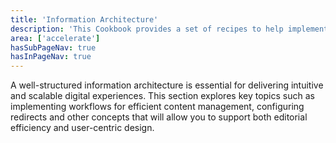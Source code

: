 ```yaml
---
title: 'Information Architecture'
description: 'This Cookbook provides a set of recipes to help implementing XM Cloud through setup, configuration and implemenation.'
area: ['accelerate']
hasSubPageNav: true
hasInPageNav: true
---
```


A well-structured information architecture is essential for delivering intuitive and scalable digital experiences. This section explores key topics such as implementing workflows for efficient content management, configuring redirects and other concepts that will allow you to support both editorial efficiency and user-centric design.